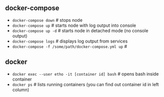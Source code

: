 ## docker-compose
- `docker-compose down` # stops node
- `docker-compose up` # starts node with log output into console
- `docker-compose up -d` # starts node in detached mode (no console output)
- `docker-compose logs` # displays log output from services
- `docker-compose -f /some/path/docker-compose.yml up` # 

## docker
- `docker exec --user etho -it [container id] bash` # opens bash inside container
- `docker ps` # lists running containers (you can find out container id in left column)